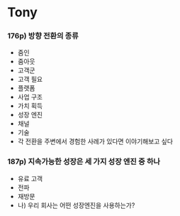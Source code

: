 # Tony

### 176p) 방향 전환의 종류

- 줌인
- 줌아웃
- 고객군
- 고객 필요
- 플랫폼
- 사업 구조
- 가치 획득
- 성장 엔진
- 채널
- 기술
- 각 전환을 주변에서 경험한 사례가 있다면 이야기해보고 싶다

### 187p) 지속가능한 성장은 세 가지 성장 엔진 중 하나

- 유료 고객
- 전파
- 재방문
- 나) 우리 회사는 어떤 성장엔진을 사용하는가?
